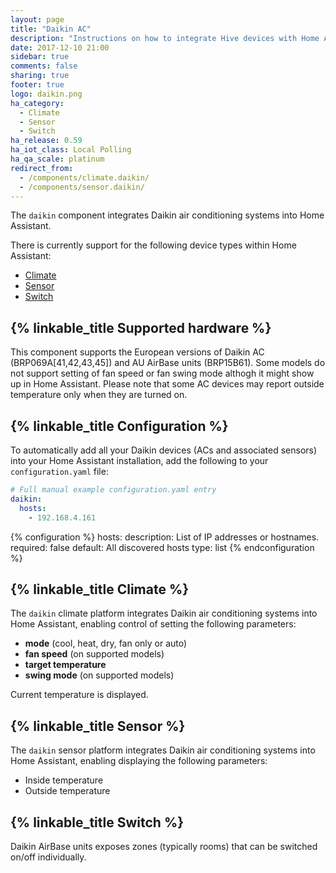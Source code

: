 ```yaml
---
layout: page
title: "Daikin AC"
description: "Instructions on how to integrate Hive devices with Home Assistant."
date: 2017-12-10 21:00
sidebar: true
comments: false
sharing: true
footer: true
logo: daikin.png
ha_category:
  - Climate
  - Sensor
  - Switch
ha_release: 0.59
ha_iot_class: Local Polling
ha_qa_scale: platinum
redirect_from:
  - /components/climate.daikin/
  - /components/sensor.daikin/
---
```


The `daikin` component integrates Daikin air conditioning systems into Home Assistant.

There is currently support for the following device types within Home Assistant:

- [Climate](#climate)
- [Sensor](#sensor)
- [Switch](#switch)

## {% linkable_title Supported hardware %}

This component supports the European versions of Daikin AC (BRP069A[41,42,43,45]) and AU AirBase units (BRP15B61).
Some models do not support setting of fan speed or fan swing mode althogh it might show up in Home Assistant.
Please note that some AC devices may report outside temperature only when they are turned on.

## {% linkable_title Configuration %}

To automatically add all your Daikin devices (ACs and associated sensors) into your Home Assistant installation, add the following to your `configuration.yaml` file:

```yaml
# Full manual example configuration.yaml entry
daikin:
  hosts:
    - 192.168.4.161
```

{% configuration %}
hosts:
  description: List of IP addresses or hostnames.
  required: false
  default: All discovered hosts
  type: list
{% endconfiguration %}

## {% linkable_title Climate %}

The `daikin` climate platform integrates Daikin air conditioning systems into Home Assistant, enabling control of setting the following parameters:

- **mode** (cool, heat, dry, fan only or auto)
- **fan speed** (on supported models)
- **target temperature**
- **swing mode** (on supported models)

Current temperature is displayed.

## {% linkable_title Sensor %}

The `daikin` sensor platform integrates Daikin air conditioning systems into Home Assistant, enabling displaying the following parameters:

- Inside temperature
- Outside temperature

## {% linkable_title Switch %}

Daikin AirBase units exposes zones (typically rooms) that can be switched on/off individually.
